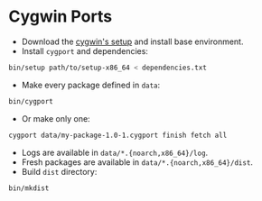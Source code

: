 # Cygwin Ports

* Download the [cygwin's setup](https://cygwin.com/install.html) and install base environment.
* Install `cygport` and dependencies:

```sh
bin/setup path/to/setup-x86_64 < dependencies.txt
```

* Make every package defined in `data`:

```sh
bin/cygport
```

* Or make only one:

```sh
cygport data/my-package-1.0-1.cygport finish fetch all
```

* Logs are available in `data/*.{noarch,x86_64}/log`.
* Fresh packages are available in `data/*.{noarch,x86_64}/dist`.
* Build `dist` directory:

```sh
bin/mkdist
```
